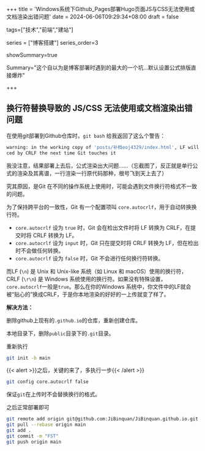 +++
title = 'Windows系统下Github_Pages部署Hugo页面JS与CSS无法使用或文档渲染出错问题'
date = 2024-06-06T09:29:34+08:00
draft = false

tags=["技术","前端","建站"]

series = ["博客搭建"]
series_order=3

showSummary=true

Summary="这个自以为是博客部署时遇到的最大的一个坑…默认设置公式排版直接爆炸"

+++

## 换行符替换导致的 JS/CSS 无法使用或文档渲染出错问题

 在使用git部署到Github仓库时，`git bash` 给我返回了这么个警告：

```bash
warning: in the working copy of 'posts/补档eoj4329/index.html', LF will be repla
ced by CRLF the next time Git touches it
```

我没注意，结果部署上去后，公式渲染出大问题……（忘截图了，反正就是单行公式的渲染及其离谱，一行渲染一行原代码那种，根号飞到天上去了）

究其原因，是Git 在不同的操作系统上使用时，可能会遇到文件换行符格式不一致的问题。

为了保持跨平台的一致性，Git 有一个配置项叫 `core.autocrlf`，用于自动转换换行符。

- `core.autocrlf` 设为 `true` 时，Git 会在检出文件时将 LF 转换为 CRLF，在提交时将 CRLF 转换为 LF。
- `core.autocrlf` 设为 `input` 时，Git 只在提交时将 CRLF 转换为 LF，但在检出时不会做任何转换。
- `core.autocrlf` 设为 `false` 时，Git 不会进行任何换行符转换。

而LF (`\n`) 是 Unix 和 Unix-like 系统（如 Linux 和 macOS）使用的换行符，CRLF (`\r\n`) 是 Windows 系统使用的换行符。如果没有特殊设置，`core.autocrlf`一般是`true`。那么在你的Windows 系统中，你文件中的LF就会被“贴心的”换成CRLF，于是你本地渲染的好好的一上传就变了样了。

**解决方法：**

删除github上现有的`.github.io`的仓库，重新创建仓库。

本地目录下，删除`public`目录下的`.git`目录。

重新执行

```bash
git init -b main
```

{{< alert >}}之后，关键的来了，多执行一步{{< /alert >}}

```bash
git config core.autocrlf false
```

保证`git`在上传时不会替换换行的格式。

之后正常部署即可

```bash
git remote add origin git@github.com:JiBinquan/JiBinquan.github.io.git
git pull --rebase origin main
git add .
git commit -m "FST"
git push origin main
```



